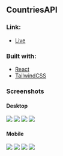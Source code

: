 ## CountriesAPI

### Link:
- [Live](https://countries-beta-seven.vercel.app/)

### Built with:
- [React](https://reactjs.org/)
- [TailwindCSS](https://tailwindcss.com/)

### Screenshots

#### Desktop
![](./screenshots/desktop_light.png)
![](./screenshots/desktop_dark.png)
![](./screenshots/desktopDetail_light.png)
![](./screenshots/desktopDetail_dark.png)

#### Mobile
![](./screenshots/mobile_light.png)
![](./screenshots/mobile_dark.png)
![](./screenshots/mobileDetail_light.png)
![](./screenshots/mobileDetail_dark.png)